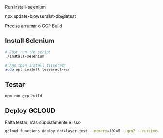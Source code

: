 

Run install-selenium

npx update-browserslist-db@latest

Precisa arrumar o GCP Build

## Install Selenium

```bash
# Just run the script
./install-selenium

# And then install tesseract
sudo apt install tesseract-ocr
```

## Testar
`npm run gcp-build`

## Deploy GCLOUD
Falta testar, mas supostamente é isso.

```bash
gcloud functions deploy datalayer-test --memory=1024M --gen2 --runtime=nodejs16  --source=. --entry-point=hello --trigger-http --allow-unauthenticated
```
